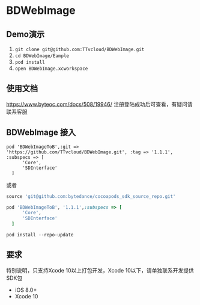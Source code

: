 # BDWebImage

## Demo演示

1. `git clone git@github.com:TTvcloud/BDWebImage.git`
2. `cd BDWebImage/Eample`
3. `pod install`
4. `open BDWebImage.xcworkspace`

## 使用文档
https://www.byteoc.com/docs/508/19946/
注册登陆成功后可查看，有疑问请联系客服

## BDWebImage 接入

```rub
pod 'BDWebImageToB',:git => 'https://github.com/TTvcloud/BDWebImage.git', :tag => '1.1.1', :subspecs => [
      'Core',
      'SDInterface'
  ]
```

或者

```ruby
source 'git@github.com:bytedance/cocoapods_sdk_source_repo.git'

pod 'BDWebImageToB', '1.1.1',:subspecs => [
      'Core',
      'SDInterface'
  ]
```

```
pod install --repo-update
```


## 要求

特别说明，只支持Xcode 10以上打包开发，Xcode 10以下，请单独联系开发提供SDK包

* iOS 8.0+
* Xcode 10
